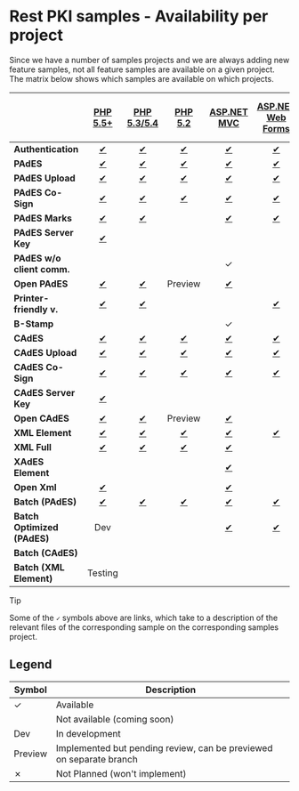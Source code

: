 ﻿# Rest PKI samples - Availability per project

Since we have a number of samples projects and we are always adding new feature samples, not all feature samples are
available on a given project. The matrix below shows which samples are available on which projects.

|                            | [PHP 5.5+](php/current.md)       | [PHP 5.3/5.4](php/legacy.md)    | [PHP 5.2](php/legacy52.md)        | [ASP.NET MVC](dotnet/mvc.md)       | [ASP.NET Web Forms](dotnet/web-forms.md) | [ASP.NET Core](dotnet/netcore.md)   | [VS 2008](dotnet/vs2008.md)       | [Python Flask](python/flask.md) | [Java 7+ Spring MVC](java/mvc.md) | [Java 6 Spring MVC](java/mvc-java6.md) | [Node.js SPA](nodejs/spa.md) | [Node.js MVC](nodejs/mvc.md) | [Ruby on Rails](ruby/rails.md) |
| -------------------------- |:--------------------------------:|:-------------------------------:|:---------------------------------:|:----------------------------------:|:----------------------------------------:|:-----------------------------------:|:---------------------------------:|:-------------------------------:|:---------------------------------:|:--------------------------------------:|:----------------------------:|:----------------------------:|:------------------------------:|
| **Authentication**         | [✔](php/current.md#auth)         | [✔](php/legacy.md#auth)         | [✔](php/legacy52.md#auth)         | [✔](dotnet/mvc.md#auth)            | [✔](dotnet/web-forms.md#auth)            | [✔](dotnet/netcore.md#auth)         | [✔](dotnet/vs2008.md#auth)        | ✓                               | [✔](java/mvc.md#auth)             | [✔](java/mvc-java6.md#auth)            | [✔](nodejs/spa.md#auth)      | ✓                            | ✓                              |
| **PAdES**                  | [✔](php/current.md#pades)        | [✔](php/legacy.md#pades)        | [✔](php/legacy52.md#pades)        | [✔](dotnet/mvc.md#pades)           | [✔](dotnet/web-forms.md#pades)           | [✔](dotnet/netcore.md#pades)        | [✔](dotnet/vs2008.md#pades)       | ✓                               | [✔](java/mvc.md#pades)            | [✔](java/mvc-java6.md#pades)           | [✔](nodejs/spa.md#pades)     | ✓                            | ✓                              |
| **PAdES Upload**           | [✔](php/current.md#pades-upload) | [✔](php/legacy.md#pades-upload) | [✔](php/legacy52.md#pades-upload) | [✔](dotnet/mvc.md#pades-upload)    | [✔](dotnet/web-forms.md#pades-upload)    | [✔](dotnet/netcore.md#pades-upload) | ✗                                 | ✓                               | [✔](java/mvc.md#pades-upload)     | [✔](java/mvc-java6.md#pades-upload)    |                              | ✓                            | ✓                              |
| **PAdES Co-Sign**          | [✔](php/current.md#pades-cosign) | [✔](php/legacy.md#pades-cosign) | [✔](php/legacy52.md#pades-cosign) | [✔](dotnet/mvc.md#pades-cosign)    | [✔](dotnet/web-forms.md#pades-cosign)    | [✔](dotnet/netcore.md#pades-cosign) | ✗                                 | ✓                               | [✔](java/mvc.md#pades-cosign)     | [✔](java/mvc-java6.md#pades-cosign)    |                              | ✓                            | ✓                              |
| **PAdES Marks**            | [✔](php/current.md#pdf-marks)    | [✔](php/legacy.md#pdf-marks)    |                                   | [✔](dotnet/mvc.md#pdf-marks)       | [✔](dotnet/web-forms.md#pdf-marks)       | [✔](dotnet/netcore.md#pdf-marks)    | [✔](dotnet/vs2008.md#pdf-marks)   |                                 | [✔](java/mvc.md#pdf-marks)        | [✔](java/mvc-java6.md#pdf-marks)       |                              |                              |                                |
| **PAdES Server Key**       | [✔](php/current.md#pades-server) |                                 |                                   |                                    |                                          | Testing                             | ✗                                 |                                 | Testing                           |                                        |                              | ✓                            |                                |
| **PAdES w/o client comm.** |                                  |                                 |                                   | ✓                                  |                                          |                                     | ✗                                 |                                 |                                   |                                        |                              |                              | ✓                              |
| **Open PAdES**             | [✔](php/current.md#open-pades)   | [✔](php/legacy.md#open-pades)   | Preview                           | [✔](dotnet/mvc.md#open-pades)      |                                          | Preview                             | ✗                                 | Dev                             | [✔](java/mvc.md#open-pades)       | [✔](java/mvc-java6.md#open-pades)      |                              |                              |                                |
| **Printer-friendly v.**    | [✔](php/current.md#print)        | [✔](php/legacy.md#print)        |                                   |                                    | [✔](dotnet/web-forms.md#print)           |                                     | ✗                                 |                                 |                                   |                                        |                              |                              |                                |
| **B-Stamp**                |                                  |                                 |                                   | ✓                                  |                                          |                                     | ✗                                 |                                 |                                   |                                        |                              |                              |                                |
| **CAdES**                  | [✔](php/current.md#cades)        | [✔](php/legacy.md#cades)        | [✔](php/legacy52.md#cades)        | [✔](dotnet/mvc.md#cades)           | [✔](dotnet/web-forms.md#cades)           | [✔](dotnet/netcore.md#cades)        | [✔](dotnet/vs2008.md#cades)       | ✓                               | [✔](java/mvc.md#cades)            | [✔](java/mvc-java6.md#cades)           |                              | ✓                            | ✓                              |
| **CAdES Upload**           | [✔](php/current.md#cades-upload) | [✔](php/legacy.md#cades-upload) | [✔](php/legacy52.md#cades-upload) | [✔](dotnet/mvc.md#cades-upload)    | [✔](dotnet/web-forms.md#cades-upload)    | [✔](dotnet/netcore.md#cades-upload) | ✗                                 | ✓                               | [✔](java/mvc.md#cades-upload)     | [✔](java/mvc-java6.md#cades-upload)    |                              | ✓                            | ✓                              |
| **CAdES Co-Sign**          | [✔](php/current.md#cades-cosign) | [✔](php/legacy.md#cades-cosign) | [✔](php/legacy52.md#cades-cosign) | [✔](dotnet/mvc.md#cades-cosign)    | [✔](dotnet/web-forms.md#cades-cosign)    | [✔](dotnet/netcore.md#cades-cosign) | ✗                                 | ✓                               | [✔](java/mvc.md#cades-cosign)     | [✔](java/mvc-java6.md#cades-cosign)    |                              | ✓                            | ✓                              |
| **CAdES Server Key**       | [✔](php/current.md#cades-server) |                                 |                                   |                                    |                                          | Testing                             | ✗                                 |                                 | Testing                           |                                        |                              | ✓                            |                                |
| **Open CAdES**             | [✔](php/current.md#open-cades)   | [✔](php/legacy.md#open-cades)   | Preview                           | [✔](dotnet/mvc.md#open-cades)      |                                          | Preview                             | ✗                                 | Dev                             | [✔](java/mvc.md#open-cades)       | [✔](java/mvc-java6.md#open-cades)      |                              |                              |                                |
| **XML Element**            | [✔](php/current.md#xml-element)  | [✔](php/legacy.md#xml-element)  | [✔](php/legacy52.md#xml-element)  | [✔](dotnet/mvc.md#xml-element)     | [✔](dotnet/web-forms.md#xml-element)     | [✔](dotnet/netcore.md#xml-element)  | [✔](dotnet/vs2008.md#xml-element) | ✓                               | [✔](java/mvc.md#xml-element)      | [✔](java/mvc-java6.md#xml-element)     |                              | ✓                            | ✓                              |
| **XML Full**               | [✔](php/current.md#xml-full)     | [✔](php/legacy.md#xml-full)     | [✔](php/legacy52.md#xml-full)     | [✔](dotnet/mvc.md#xml-full)        |                                          | Preview                             | ✗							        | ✓                               | [✔](java/mvc.md#xml-full)         | [✔](java/mvc-java6.md#xml-full)        |                              | ✓                            | ✓                              |
| **XAdES Element**          |                                  |                                 |                                   | [✔](dotnet/mvc.md#xades-element)   |                                          |                                     | ✗                                 |                                 |                                   |                                        |                              |                              |                                |
| **Open Xml**               | [✔](php/current.md#open-xml)     |                                 |                                   | [✔](dotnet/mvc.md#open-xml)        |                                          | Preview                             | ✗                                 |                                 | [✔](java/mvc.md#open-xml)         |                                        |                              |                              |                                |
| **Batch (PAdES)**          | [✔](php/current.md#batch)        | [✔](php/legacy.md#batch)        | [✔](php/legacy52.md#batch)        | [✔](dotnet/mvc.md#batch)           | [✔](dotnet/web-forms.md#batch)           | Preview                             | [✔](dotnet/vs2008.md#batch)       | Dev                             | [✔](java/mvc.md#batch)            | [✔](java/mvc-java6.md#batch)           |                              |                              | ✓                              |
| **Batch Optimized (PAdES)**| Dev                              |                                 |                                   | [✔](dotnet/mvc.md#batch-optimized) | [✔](dotnet/web-forms.md#batch-optimized) |                                     | ✗                                 |                                 |                                   |                                        |                              |                              |                                |
| **Batch (CAdES)**          |                                  |                                 |                                   |								       |                                          |                                     | ✗                                 |                                 |								      |                                        |                              |                              | ✓                              |
| **Batch (XML Element)**    | Testing                          |                                 |                                   |								       |                                          |                                     | ✗                                 |                                 |								      |                                        |                              | Testing                      | Testing                        |

> [!TIP]
> Some of the `✓` symbols above are links, which take to a description of the relevant files of the corresponding
> sample on the corresponding samples project.

## Legend

| Symbol  | Description                                                         |
| ------- | --------------                                                      |
| ✓       | Available                                                           |
|         | Not available (coming soon)                                         |
| Dev     | In development                                                      |
| Preview | Implemented but pending review, can be previewed on separate branch |
| ✗       | Not Planned (won't implement)                                       |
